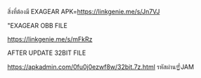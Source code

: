 สิ่งที่ต้องมี
EXAGEAR APK=https://linkgenie.me/s/Jn7VJ

"EXAGEAR OBB FILE

https://linkgenie.me/s/mFkRz

AFTER UPDATE 32BIT FILE

https://apkadmin.com/0fu0j0ezwf8w/32bit.7z.html
รหัสผ่าน☝️JAM
